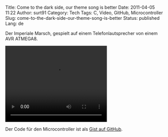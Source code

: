 Title: Come to the dark side, our theme song is better
Date: 2011-04-05 11:22
Author: surt91
Category: Tech
Tags: C, Video, GitHub, Microcontroller
Slug: come-to-the-dark-side-our-theme-song-is-better
Status: published
Lang: de

Der Imperiale Marsch, gespielt auf einem Telefonlautsprecher von einem
AVR ATMEGA8.

<video controls="controls" height="240" type="video/webm" width="320">
<source src="/vid/IM2.webm"></source>
<source src="/vid/IM2.ogv"></source>
Your browser does not support the video tag.
</video>

Der Code für den Microcontroller ist als [Gist auf GitHub](https://gist.github.com/surt91/91e65a50b5a0d3a59f5eacb967bea039).
